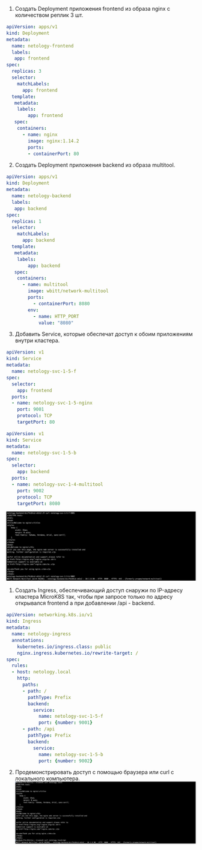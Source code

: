 1. Создать Deployment приложения frontend из образа nginx с количеством реплик 3 шт.
```yaml
apiVersion: apps/v1
kind: Deployment
metadata:
  name: netology-frontend
  labels:
   app: frontend
spec:
  replicas: 3
  selector:
    matchLabels:
      app: frontend
  template:
   metadata:
    labels:
        app: frontend
   spec:
    containers:
      - name: nginx
        image: nginx:1.14.2
        ports:
        - containerPort: 80
```
2. Создать Deployment приложения backend из образа multitool.
```yaml
apiVersion: apps/v1
kind: Deployment
metadata:
  name: netology-backend
  labels:
   app: backend
spec:
  replicas: 1
  selector:
    matchLabels:
      app: backend
  template:
   metadata:
    labels:
        app: backend
   spec:
    containers:
      - name: multitool
        image: wbitt/network-multitool
        ports:
          - containerPort: 8080
        env:
          - name: HTTP_PORT
            value: "8080"
```
3. Добавить Service, которые обеспечат доступ к обоим приложениям внутри кластера.
```yaml
apiVersion: v1
kind: Service
metadata:
  name: netology-svc-1-5-f
spec:
  selector:
    app: frontend
  ports:
  - name: netology-svc-1-5-nginx
    port: 9001
    protocol: TCP
    targetPort: 80
```
```yaml
apiVersion: v1
kind: Service
metadata:
  name: netology-svc-1-5-b
spec:
  selector:
    app: backend
  ports:
  - name: netology-svc-1-4-multitool
    port: 9002
    protocol: TCP
    targetPort: 8080
```
![first](./images/kube-1-5-1.png)
1. Создать Ingress, обеспечивающий доступ снаружи по IP-адресу кластера MicroK8S так, чтобы при запросе только по адресу открывался frontend а при добавлении /api - backend.
```yaml
apiVersion: networking.k8s.io/v1
kind: Ingress
metadata: 
  name: netology-ingress
  annotations:
    kubernetes.io/ingress.class: public
    nginx.ingress.kubernetes.io/rewrite-target: /
spec:
  rules:
  - host: netology.local
    http:
      paths:
      - path: / 
        pathType: Prefix
        backend:
          service:
            name: netology-svc-1-5-f
            port: {number: 9001}
      - path: /api
        pathType: Prefix
        backend:
          service:
            name: netology-svc-1-5-b
            port: {number: 9002}
```
2. Продемонстрировать доступ с помощью браузера или curl с локального компьютера.
![second](./images/kube-1-5-2.png)